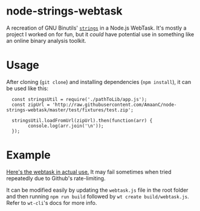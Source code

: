 # node-strings-webtask
A recreation of GNU Binutils' [`strings`](https://en.wikipedia.org/wiki/Strings_(Unix)) in a Node.js WebTask.
It's mostly a project I worked on for fun, but it _could_ have potential use in something like an online
binary analysis toolkit.

# Usage

After cloning (`git clone`) and installing dependencies (`npm install`), it can be used like this:

      const stringsUtil = require('./pathToLib/app.js');
      const zipUrl = 'http://raw.githubusercontent.com/AmaanC/node-strings-webtask/master/test/fixtures/test.zip';
      
      stringsUtil.loadFromUrl(zipUrl).then(function(arr) {
            console.log(arr.join('\n'));
      });



# Example

[Here's the webtask in actual use.](https://webtask.it.auth0.com/api/run/wt-amaan_cheval-gmail_com-0/webtask?webtask_no_cache=1&url=https://raw.githubusercontent.com/AmaanC/node-strings-webtask/master/test/fixtures/helloWorld) It may fail sometimes when tried repeatedly due to Github's rate-limiting.

It can be modified easily by updating the `webtask.js` file in the root folder
and then running `npm run build` followed by `wt create build/webtask.js`.
Refer to `wt-cli`'s docs for more info.
